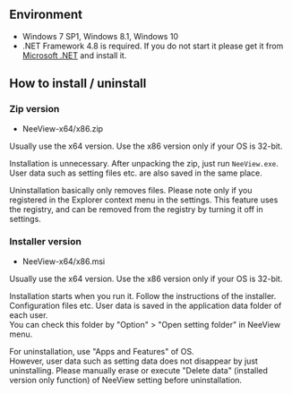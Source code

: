 ## Environment

  * Windows 7 SP1, Windows 8.1, Windows 10
  * .NET Framework 4.8 is required. If you do not start it please get it from [Microsoft .NET](https://dotnet.microsoft.com/download/dotnet-framework-runtime) and install it.

## How to install / uninstall

### Zip version

  * NeeView<VERSION/>-x64/x86.zip

  Usually use the x64 version. Use the x86 version only if your OS is 32-bit.
  
  Installation is unnecessary. After unpacking the zip, just run `NeeView.exe`.
  User data such as setting files etc. are also saved in the same place.  

  Uninstallation basically only removes files. 
  Please note only if you registered in the Explorer context menu in the settings. This feature uses the registry, and can be removed from the registry by turning it off in settings.

### Installer version

  * NeeView<VERSION/>-x64/x86.msi

  Usually use the x64 version. Use the x86 version only if your OS is 32-bit.

  Installation starts when you run it. Follow the instructions of the installer.  
  Configuration files etc. User data is saved in the application data folder of each user.  
  You can check this folder by "Option" > "Open setting folder" in NeeView menu.  
  
  For uninstallation, use "Apps and Features" of OS.  
  However, user data such as setting data does not disappear by just uninstalling.
  Please manually erase or execute "Delete data" (installed version only function) of NeeView setting before uninstallation.
